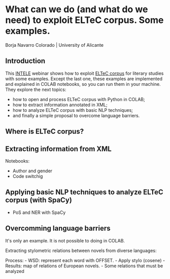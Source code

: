 # What can we do (and what do we need) to exploit ELTeC corpus. Some examples.

Borja Navarro Colorado | University of Alicante

## Introduction

This [INTELE](http://ixa2.si.ehu.eus/intele/?q=home) webinar shows how to exploit [ELTeC corpus](https://www.distant-reading.net/eltec/) for literary studies with some examples. Except the last one, these examples are implemented and explained in COLAB notebooks, so you can run them in your machine. They explore the next topics:

- how to open and process ELTeC corpus with Python in COLAB;
- how to extract information annotated in XML;
- how to analyze ELTeC corpus with basic NLP techniques;
- and finally a simple proposal to overcome language barriers. 

## Where is ELTeC corpus?


## Extracting information from XML

Notebooks:

- Author and gender
- Code switchig

## Applying basic NLP techniques to analyze ELTeC corpus (with SpaCy)

- PoS and NER with SpaCy

## Overcomming language barriers

It's only an example. It is not possible to doing in COLAB.

Extracting stylometric relations between novels from diverse languages:

Process:
    - WSD: represent each word with OFFSET.
    - Apply stylo (cosene)
    - Results: map of relations of European novels.
    - Some relations that must be analyzed


